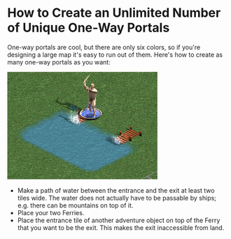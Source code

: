 # How to Create an Unlimited Number of Unique One-Way Portals

One-way portals are cool, but there are only six colors, so if you're designing
a large map it's easy to run out of them. Here's how to create as many one-way
portals as you want:

![a one way ferry, with a Pool of Power on top of one entrance](one-way-ferry.png)

- Make a path of water between the entrance and the exit at least two tiles
  wide. The water does not actually have to be passable by ships; e.g. there
  can be mountains on top of it.
- Place your two Ferries.
- Place the entrance tile of another adventure object on top of the Ferry that
  you want to be the exit. This makes the exit inaccessible from land.
